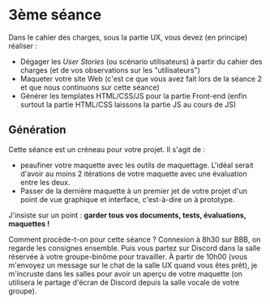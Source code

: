 # 3ème séance
Dans le cahier des charges, sous la partie UX, vous devez (en principe) réaliser :
* Dégager les *User Stories* (ou scénario utilisateurs) à partir du cahier des charges (et de vos observations sur les "utilisateurs")
* Maqueter votre site Web (c'est ce que vous avez fait lors de la séance 2 et que nous continuons sur cette séance)
* Générer les templates HTML/CSS/JS pour la partie Front-end (enfin surtout la partie HTML/CSS laissons la partie JS au cours de JS)

## Génération
Cette séance est un créneau pour votre projet. Il s'agit de :
* peaufiner votre maquette avec les outils de maquettage. L'idéal serait d'avoir au moins 2 itérations de votre maquette avec une évaluation entre les deux.
* Passer de la dernière maquette à un premier jet de votre projet d'un point de vue graphique et interface, c'est-à-dire un à prototype.

J'insiste sur un point : **garder tous vos documents, tests, évaluations, maquettes !**

Comment procède-t-on pour cette séance ? Connexion à 8h30 sur BBB, on regarde les consignes ensemble. Puis vous partez sur Discord dans la salle réservée à votre groupe-binôme pour travailler. À partir de 10h00 (vous m'envoyez un message sur le chat de la salle UX quand vous êtes prêt), je m'incruste dans les salles pour avoir un aperçu de votre maquette (on utilisera le partage d'écran de Discord depuis la salle vocale de votre groupe). 
